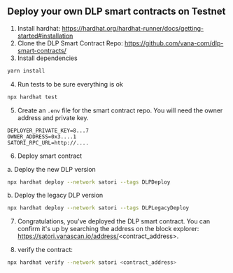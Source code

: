 ## Deploy your own DLP smart contracts on Testnet


1. Install hardhat: https://hardhat.org/hardhat-runner/docs/getting-started#installation
2. Clone the DLP Smart Contract Repo: https://github.com/vana-com/dlp-smart-contracts/
3. Install dependencies

```bash
yarn install
```

4. Run tests to be sure everything is ok
```bash
npx hardhat test
```

5. Create an `.env` file for the smart contract repo. You will need the owner address and private key. 

```
DEPLOYER_PRIVATE_KEY=8...7
OWNER_ADDRESS=0x3....1
SATORI_RPC_URL=http://....
```
6. Deploy smart contract

a. Deploy the new DLP version
```bash
npx hardhat deploy --network satori --tags DLPDeploy
```

b. Deploy the legacy DLP version
```bash
npx hardhat deploy --network satori --tags DLPLegacyDeploy
```

7. Congratulations, you've deployed the DLP smart contract. You can confirm it's up by searching the address on the block explorer: https://satori.vanascan.io/address/<contract_address>. 

8. verify the contract:
```bash
npx hardhat verify --network satori <contract_address>
```
